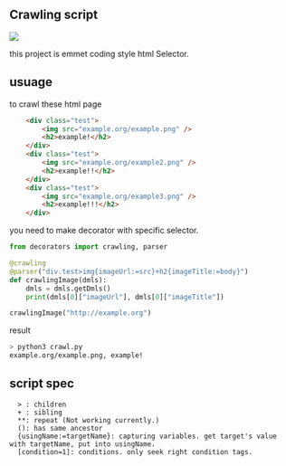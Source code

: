 ## Crawling script
<img src="https://travis-ci.org/Ariyn/crawling-script.svg?branch=master">

this project is emmet coding style html Selector.

## usuage
to crawl these html page
```html
	<div class="test">
		<img src="example.org/example.png" />
		<h2>example!</h2>
	</div>
	<div class="test">
		<img src="example.org/example2.png" />
		<h2>example!!</h2>
	</div>
	<div class="test">
		<img src="example.org/example3.png" />
		<h2>example!!!</h2>
	</div>
```

you need to make decorator with specific selector.

```python
from decorators import crawling, parser

@crawling
@parser("div.test>img{imageUrl:=src}+h2{imageTitle:=body}")
def crawlingImage(dmls):
	dmls = dmls.getDmls()
	print(dmls[0]["imageUrl"], dmls[0]["imageTitle"])

crawlingImage("http://example.org")
```

result
```bash
> python3 crawl.py
example.org/example.png, example!
```

## script spec
```pre
  > : children
  + : sibling
  **: repeat (Not working currently.)
  (): has same ancestor
  {usingName:=targetName}: capturing variables. get target's value with targetName, put into usingName.
  [condition=1]: conditions. only seek right condition tags.
```
